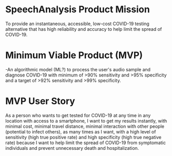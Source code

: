 # SpeechAnalysis Product Mission
To provide an instantaneous, accessible, low-cost COVID-19 testing alternative that has high reliability and accuracy to help limit the spread of COVID-19. 

# Minimum Viable Product (MVP)
-An algorithmic model (ML?) to process the user's audio sample and diagnose COVID-19 with minimum of >90% sensitivity and >95% specificity and a target of >92% sensitivity and >99% specificity.

# MVP User Story
As a person who wants to get tested for COVID-19 at any time in any location with access to a smartphone, I want to get my results instantly, with minimal cost, minimal travel distance, minimal interaction with other people (potential to infect others), as many times as I want,  with a high level of sensitivity (high true positive rate) and high specificity (high true negative rate) because I want to help limit the spread of COVID-19 from symptomatic individuals and prevent unnecessary death and hospitalization.
